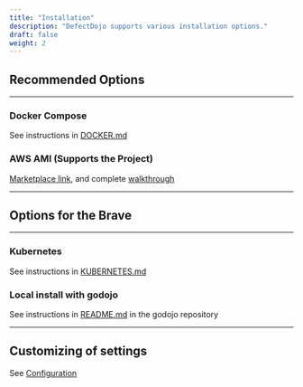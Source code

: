 ```yaml
---
title: "Installation"
description: "DefectDojo supports various installation options."
draft: false
weight: 2
---
```


## **Recommended Options**
---

### Docker Compose

See instructions in [DOCKER.md](<https://github.com/DefectDojo/django-DefectDojo/blob/dev/readme-docs/DOCKER.md>)

### AWS AMI (Supports the Project)

[Marketplace link](https://aws.amazon.com/marketplace/pp/prodview-m2a25gr67xbzk), and complete [walkthrough](https://www.10security.com/defectdojo-aws-launch-guide)

---
## **Options for the Brave**
---
### Kubernetes

See instructions in [KUBERNETES.md](<https://github.com/DefectDojo/django-DefectDojo/blob/dev/readme-docs/KUBERNETES.md>)

### Local install with godojo

See instructions in [README.md](<https://github.com/DefectDojo/godojo/blob/master/README.md>)
in the godojo repository

---

## Customizing of settings

See [Configuration](../configuration)
